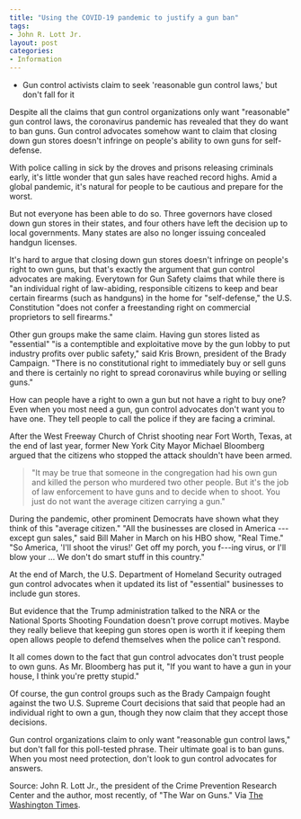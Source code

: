 ```yaml
---
title: "Using the COVID-19 pandemic to justify a gun ban"
tags:
- John R. Lott Jr.
layout: post
categories:
- Information
---
```


- Gun control activists claim to seek 'reasonable gun control laws,' but don't fall for it

Despite all the claims that gun control organizations only want "reasonable" gun control laws, the coronavirus pandemic has revealed that they do want to ban guns. Gun control advocates somehow want to claim that closing down gun stores doesn't infringe on people's ability to own guns for self-defense.

With police calling in sick by the droves and prisons releasing criminals early, it's little wonder that gun sales have reached record highs. Amid a global pandemic, it's natural for people to be cautious and prepare for the worst.

But not everyone has been able to do so. Three governors have closed down gun stores in their states, and four others have left the decision up to local governments. Many states are also no longer issuing concealed handgun licenses.

It's hard to argue that closing down gun stores doesn't infringe on people's right to own guns, but that's exactly the argument that gun control advocates are making. Everytown for Gun Safety claims that while there is "an individual right of law-abiding, responsible citizens to keep and bear certain firearms (such as handguns) in the home for "self-defense," the U.S. Constitution "does not confer a freestanding right on commercial proprietors to sell firearms."

Other gun groups make the same claim. Having gun stores listed as "essential" "is a contemptible and exploitative move by the gun lobby to put industry profits over public safety," said Kris Brown, president of the Brady Campaign. "There is no constitutional right to immediately buy or sell guns and there is certainly no right to spread coronavirus while buying or selling guns."

How can people have a right to own a gun but not have a right to buy one? Even when you most need a gun, gun control advocates don't want you to have one. They tell people to call the police if they are facing a criminal.

After the West Freeway Church of Christ shooting near Fort Worth, Texas, at the end of last year, former New York City Mayor Michael Bloomberg argued that the citizens who stopped the attack shouldn't have been armed.

> "It may be true that someone in the congregation had his own gun and killed the person who murdered two other people. But it's the job of law enforcement to have guns and to decide when to shoot. You just do not want the average citizen carrying a gun."

During the pandemic, other prominent Democrats have shown what they think of this "average citizen." "All the businesses are closed in America --- except gun sales," said Bill Maher in March on his HBO show, "Real Time." "So America, 'I'll shoot the virus!' Get off my porch, you f---ing virus, or I'll blow your ... We don't do smart stuff in this country."

At the end of March, the U.S. Department of Homeland Security outraged gun control advocates when it updated its list of "essential" businesses to include gun stores.

But evidence that the Trump administration talked to the NRA or the National Sports Shooting Foundation doesn't prove corrupt motives. Maybe they really believe that keeping gun stores open is worth it if keeping them open allows people to defend themselves when the police can't respond.

It all comes down to the fact that gun control advocates don't trust people to own guns. As Mr. Bloomberg has put it, "If you want to have a gun in your house, I think you're pretty stupid."

Of course, the gun control groups such as the Brady Campaign fought against the two U.S. Supreme Court decisions that said that people had an individual right to own a gun, though they now claim that they accept those decisions.

Gun control organizations claim to only want "reasonable gun control laws," but don't fall for this poll-tested phrase. Their ultimate goal is to ban guns. When you most need protection, don't look to gun control advocates for answers.

Source: John R. Lott Jr., the president of the Crime Prevention Research Center and the author, most recently, of "The War on Guns." Via [The Washington Times](https://www.washingtontimes.com/news/2020/apr/27/using-the-covid-19-pandemic-to-justify-a-gun-ban/).
